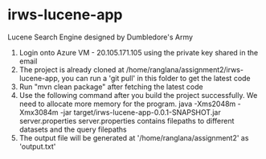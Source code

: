 # irws-lucene-app
Lucene Search Engine designed by Dumbledore's Army


1. Login onto Azure VM - 20.105.171.105 using the private key shared in the email
2. The project is already cloned at /home/ranglana/assignment2/irws-lucene-app, you can run a 'git pull' in this folder to get the latest code
3. Run "mvn clean package" after fetching the latest code
4. Use the following command after you build the project successfully. We need to allocate more memory for the program.
   java -Xms2048m -Xmx3084m -jar target/irws-lucene-app-0.0.1-SNAPSHOT.jar server.properties
   server.properties contains filepaths to different datasets and the query filepaths
5. The output file will be generated at '/home/ranglana/assignment2' as 'output.txt' 
